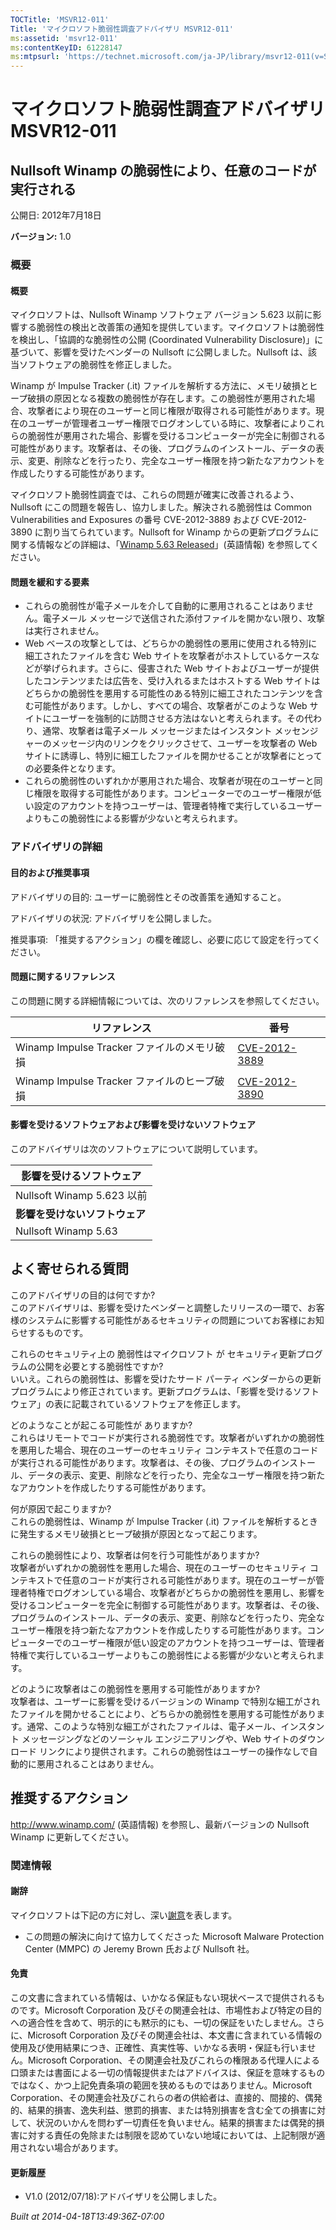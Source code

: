 ```yaml
---
TOCTitle: 'MSVR12-011'
Title: 'マイクロソフト脆弱性調査アドバイザリ MSVR12-011'
ms:assetid: 'msvr12-011'
ms:contentKeyID: 61228147
ms:mtpsurl: 'https://technet.microsoft.com/ja-JP/library/msvr12-011(v=Security.10)'
---
```




マイクロソフト脆弱性調査アドバイザリ MSVR12-011
===============================================

Nullsoft Winamp の脆弱性により、任意のコードが実行される
--------------------------------------------------------

公開日: 2012年7月18日

**バージョン:** 1.0

### 概要

#### 概要

マイクロソフトは、Nullsoft Winamp ソフトウェア バージョン 5.623 以前に影響する脆弱性の検出と改善策の通知を提供しています。マイクロソフトは脆弱性を検出し、「協調的な脆弱性の公開 (Coordinated Vulnerability Disclosure)」に基づいて、影響を受けたベンダーの Nullsoft に公開しました。Nullsoft は、該当ソフトウェアの脆弱性を修正しました。

Winamp が Impulse Tracker (.it) ファイルを解析する方法に、メモリ破損とヒープ破損の原因となる複数の脆弱性が存在します。この脆弱性が悪用された場合、攻撃者により現在のユーザーと同じ権限が取得される可能性があります。現在のユーザーが管理者ユーザー権限でログオンしている時に、攻撃者によりこれらの脆弱性が悪用された場合、影響を受けるコンピューターが完全に制御される可能性があります。攻撃者は、その後、プログラムのインストール、データの表示、変更、削除などを行ったり、完全なユーザー権限を持つ新たなアカウントを作成したりする可能性があります。

マイクロソフト脆弱性調査では、これらの問題が確実に改善されるよう、Nullsoft にこの問題を報告し、協力しました。解決される脆弱性は Common Vulnerabilities and Exposures の番号 CVE-2012-3889 および CVE-2012-3890 に割り当てられています。Nullsoft for Winamp からの更新プログラムに関する情報などの詳細は、「[Winamp 5.63 Released](http://forums.winamp.com/showthread.php?t=345684)」(英語情報) を参照してください。

#### 問題を緩和する要素

-   これらの脆弱性が電子メールを介して自動的に悪用されることはありません。電子メール メッセージで送信された添付ファイルを開かない限り、攻撃は実行されません。
-   Web ベースの攻撃としては、どちらかの脆弱性の悪用に使用される特別に細工されたファイルを含む Web サイトを攻撃者がホストしているケースなどが挙げられます。さらに、侵害された Web サイトおよびユーザーが提供したコンテンツまたは広告を、受け入れるまたはホストする Web サイトはどちらかの脆弱性を悪用する可能性のある特別に細工されたコンテンツを含む可能性があります。しかし、すべての場合、攻撃者がこのような Web サイトにユーザーを強制的に訪問させる方法はないと考えられます。その代わり、通常、攻撃者は電子メール メッセージまたはインスタント メッセンジャーのメッセージ内のリンクをクリックさせて、ユーザーを攻撃者の Web サイトに誘導し、特別に細工したファイルを開かせることが攻撃者にとっての必要条件となります。
-   これらの脆弱性のいずれかが悪用された場合、攻撃者が現在のユーザーと同じ権限を取得する可能性があります。コンピューターでのユーザー権限が低い設定のアカウントを持つユーザーは、管理者特権で実行しているユーザーよりもこの脆弱性による影響が少ないと考えられます。

### アドバイザリの詳細

#### 目的および推奨事項

アドバイザリの目的: ユーザーに脆弱性とその改善策を通知すること。

アドバイザリの状況: アドバイザリを公開しました。

推奨事項: 「推奨するアクション」の欄を確認し、必要に応じて設定を行ってください。

#### 問題に関するリファレンス

この問題に関する詳細情報については、次のリファレンスを参照してください。

| リファレンス                                | 番号                                                                             |
|---------------------------------------------|----------------------------------------------------------------------------------|
| Winamp Impulse Tracker ファイルのメモリ破損 | [CVE-2012-3889](http://www.cve.mitre.org/cgi-bin/cvename.cgi?name=cve-2012-3889) |
| Winamp Impulse Tracker ファイルのヒープ破損 | [CVE-2012-3890](http://www.cve.mitre.org/cgi-bin/cvename.cgi?name=cve-2012-3890) |

#### 影響を受けるソフトウェアおよび影響を受けないソフトウェア

このアドバイザリは次のソフトウェアについて説明しています。

| **影響を受けるソフトウェア**   |
|----------------------------|
| Nullsoft Winamp 5.623 以前 |
| **影響を受けないソフトウェア** |
| Nullsoft Winamp 5.63       |

よく寄せられる質問
------------------

 
このアドバイザリの目的は何ですか?   
このアドバイザリは、影響を受けたベンダーと調整したリリースの一環で、お客様のシステムに影響する可能性があるセキュリティの問題についてお客様にお知らせするものです。

これらのセキュリティ上の 脆弱性はマイクロソフト が セキュリティ更新プログラムの公開を必要とする脆弱性ですか?   
いいえ。これらの脆弱性は、影響を受けたサード パーティ ベンダーからの更新プログラムにより修正されています。更新プログラムは、「影響を受けるソフトウェア」の表に記載されているソフトウェアを修正します。

どのようなことが起こる可能性が ありますか?   
これらはリモートでコードが実行される脆弱性です。攻撃者がいずれかの脆弱性を悪用した場合、現在のユーザーのセキュリティ コンテキストで任意のコードが実行される可能性があります。攻撃者は、その後、プログラムのインストール、データの表示、変更、削除などを行ったり、完全なユーザー権限を持つ新たなアカウントを作成したりする可能性があります。

何が原因で起こりますか?   
これらの脆弱性は、Winamp が Impulse Tracker (.it) ファイルを解析するときに発生するメモリ破損とヒープ破損が原因となって起こります。

これらの脆弱性により、攻撃者は何を行う可能性がありますか?   
攻撃者がいずれかの脆弱性を悪用した場合、現在のユーザーのセキュリティ コンテキストで任意のコードが実行される可能性があります。現在のユーザーが管理者特権でログオンしている場合、攻撃者がどちらかの脆弱性を悪用し、影響を受けるコンピューターを完全に制御する可能性があります。攻撃者は、その後、プログラムのインストール、データの表示、変更、削除などを行ったり、完全なユーザー権限を持つ新たなアカウントを作成したりする可能性があります。コンピューターでのユーザー権限が低い設定のアカウントを持つユーザーは、管理者特権で実行しているユーザーよりもこの脆弱性による影響が少ないと考えられます。

どのように攻撃者はこの脆弱性を悪用する可能性がありますか?   
攻撃者は、ユーザーに影響を受けるバージョンの Winamp で特別な細工がされたファイルを開かせることにより、どちらかの脆弱性を悪用する可能性があります。通常、このような特別な細工がされたファイルは、電子メール、インスタント メッセージングなどのソーシャル エンジニアリングや、Web サイトのダウンロード リンクにより提供されます。これらの脆弱性はユーザーの操作なしで自動的に悪用されることはありません。

推奨するアクション
------------------

 
<http://www.winamp.com/> (英語情報) を参照し、最新バージョンの Nullsoft Winamp に更新してください。

### 関連情報

#### 謝辞

マイクロソフトは下記の方に対し、深い[謝意](http://go.microsoft.com/fwlink/?linkid=21127)を表します。

-   この問題の解決に向けて協力してくださった Microsoft Malware Protection Center (MMPC) の Jeremy Brown 氏および Nullsoft 社。

#### 免責

この文書に含まれている情報は、いかなる保証もない現状ベースで提供されるものです。Microsoft Corporation 及びその関連会社は、市場性および特定の目的への適合性を含めて、明示的にも黙示的にも、一切の保証をいたしません。さらに、Microsoft Corporation 及びその関連会社は、本文書に含まれている情報の使用及び使用結果につき、正確性、真実性等、いかなる表明・保証も行いません。Microsoft Corporation、その関連会社及びこれらの権限ある代理人による口頭または書面による一切の情報提供またはアドバイスは、保証を意味するものではなく、かつ上記免責条項の範囲を狭めるものではありません。Microsoft Corporation、その関連会社及びこれらの者の供給者は、直接的、間接的、偶発的、結果的損害、逸失利益、懲罰的損害、または特別損害を含む全ての損害に対して、状況のいかんを問わず一切責任を負いません。結果的損害または偶発的損害に対する責任の免除または制限を認めていない地域においては、上記制限が適用されない場合があります。

#### 更新履歴

-   V1.0 (2012/07/18):アドバイザリを公開しました。

*Built at 2014-04-18T13:49:36Z-07:00*
